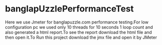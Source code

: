 # banglapUzzlePerformanceTest

Here we use Jmeter for banglapuzzle.com performance testing.For low configuration pc we used only 10 threads for 10 seconds 1 loop count and also generated a html report.To see the report download the html file and then open it.To Run this project download the jmx file and open it by JMeter

